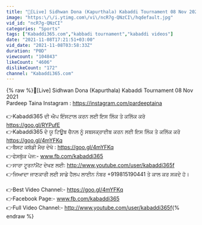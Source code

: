 ```yaml
---
title: "🔴[Live] Sidhwan Dona (Kapurthala) Kabaddi Tournament 08 Nov 2021"
image: "https:\/\/i.ytimg.com\/vi\/ncR7g-QNzCI\/hqdefault.jpg"
vid_id: "ncR7g-QNzCI"
categories: "Sports"
tags: ["Kabaddi365.com","kabbadi tournament","kabaddi videos"]
date: "2021-11-08T17:21:51+03:00"
vid_date: "2021-11-08T03:58:33Z"
duration: "P0D"
viewcount: "104843"
likeCount: "4606"
dislikeCount: "172"
channel: "Kabaddi365.com"
---
```

{% raw %}🔴[Live] Sidhwan Dona (Kapurthala) Kabaddi Tournament 08 Nov 2021<br />Pardeep Taina Instagram : <a rel="nofollow" target="blank" href="https://instagram.com/pardeeptaina">https://instagram.com/pardeeptaina</a><br /><br />👉Kabaddi365 ਦੀ ਐਪ ਇੰਸਟਾਲ ਕਰਨ ਲਈ ਇਸ ਲਿੰਕ ਤੇ ਕਲਿੱਕ ਕਰੋ <a rel="nofollow" target="blank" href="https://goo.gl/RYPufE">https://goo.gl/RYPufE</a><br />👉Kabaddi365 ਦੇ ਯੂ ਟਿਊਬ ਚੈਨਲ ਨੂੰ ਸਬਸਕ੍ਰਾਈਬ ਕਰਨ ਲਈ ਇਸ ਲਿੰਕ ਤੇ ਕਲਿੱਕ ਕਰੋ <a rel="nofollow" target="blank" href="https://goo.gl/4mYFKq">https://goo.gl/4mYFKq</a><br />👉ਬੈਸਟ ਕਬੱਡੀ ਮੈਚ ਦੇਖੋ : <a rel="nofollow" target="blank" href="https://goo.gl/4mYFKq">https://goo.gl/4mYFKq</a><br />👉ਫੇਸਬੁੱਕ ਪੇਜ:- www.fb.com/kabaddi365<br />👉ਸਾਰਾ ਟੂਰਨਾਂਮੈਂਟ ਦੇਖਣ ਲਈ: <a rel="nofollow" target="blank" href="http://www.youtube.com/user/kabaddi365f">http://www.youtube.com/user/kabaddi365f</a><br />👉ਜਿਆਦਾ ਜਾਣਕਾਰੀ ਲਈ ਸਾਡੇ ਹੈਲਪ ਲਾਈਨ ਨੰਬਰ +919815190441 ਤੇ ਕਾਲ ਕਰ ਸਕਦੇ ਹੋ।<br /><br />👉Best Video Channel:- <a rel="nofollow" target="blank" href="https://goo.gl/4mYFKq">https://goo.gl/4mYFKq</a><br />👉Facebook Page:- www.fb.com/kabaddi365<br />👉Full Video Channel:- <a rel="nofollow" target="blank" href="http://www.youtube.com/user/kabaddi365f">http://www.youtube.com/user/kabaddi365f</a>{% endraw %}
